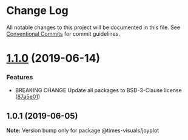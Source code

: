 # Change Log

All notable changes to this project will be documented in this file.
See [Conventional Commits](https://conventionalcommits.org) for commit guidelines.

# [1.1.0](https://github.com/times/times-visuals/compare/@times-visuals/joyplot@1.0.3...@times-visuals/joyplot@1.1.0) (2019-06-14)


### Features

* BREAKING CHANGE Update all packages to BSD-3-Clause license ([87a5e01](https://github.com/times/times-visuals/commit/87a5e01))





## 1.0.1 (2019-06-05)

**Note:** Version bump only for package @times-visuals/joyplot
